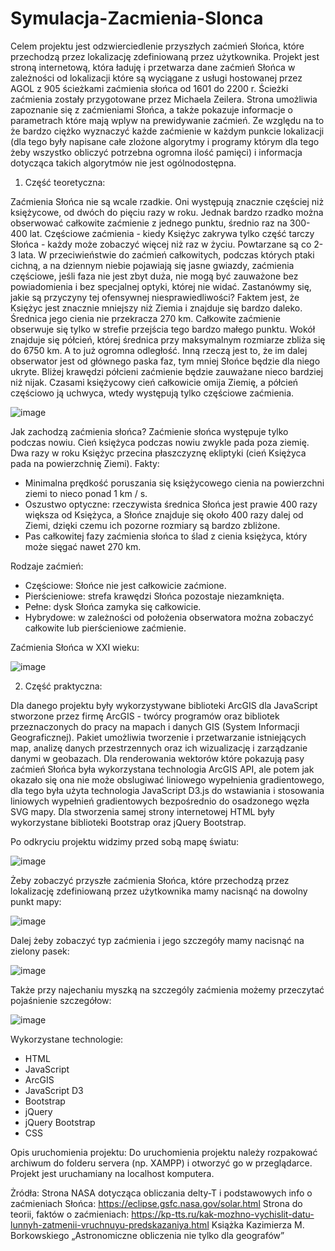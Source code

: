 # Symulacja-Zacmienia-Slonca

Celem projektu jest odzwierciedlenie przyszłych zaćmień Słońca, które przechodzą przez lokalizację zdefiniowaną przez użytkownika. 
Projekt jest stroną internetową, która ładuję i przetwarza dane zaćmień Słońca w zależności od lokalizacji które są wyciągane z usługi hostowanej przez AGOL
z 905 ścieżkami zaćmienia słońca od 1601 do 2200 r. Ścieżki zaćmienia zostały przygotowane przez Michaela Zeilera. Strona umożliwia zapoznanie się z zaćmieniami Słońca,
a także pokazuje informacje o parametrach które mają wplyw na prewidywanie zaćmień. Ze względu na to że bardzo ciężko wyznaczyć każde zaćmienie w każdym punkcie lokalizacji 
(dla tego były napisane całe zlożone algorytmy i programy którym dla tego żeby wszystko obliczyć potrzebna ogromna ilość pamięci)
i informacja dotycząca takich algorytmów nie jest ogólnodostępna.  

1. Część teoretyczna:

  Zaćmienia Słońca nie są wcale rzadkie. Oni występują znacznie częściej niż księżycowe, od dwóch do pięciu razy w roku. Jednak bardzo rzadko można obserwować całkowite zaćmienie z jednego punktu, średnio raz na 300-400 lat. 
Częściowe zaćmienia - kiedy Księżyc zakrywa tylko część tarczy Słońca - każdy może zobaczyć więcej niż raz w życiu. Powtarzane są co 2-3 lata. W przeciwieństwie do zaćmień całkowitych, podczas których ptaki cichną, a na dziennym niebie pojawiają się jasne gwiazdy, zaćmienia częściowe, jeśli faza nie jest zbyt duża, nie mogą być zauważone bez powiadomienia i bez specjalnej optyki, której nie widać. Zastanówmy się, jakie są przyczyny tej ofensywnej niesprawiedliwości?
Faktem jest, że Księżyc jest znacznie mniejszy niż Ziemia i znajduje się bardzo daleko. Średnica jego cienia nie przekracza 270 km. Całkowite zaćmienie obserwuje się tylko w strefie przejścia tego bardzo małego punktu. Wokół znajduje się półcień, której średnica przy maksymalnym rozmiarze zbliża się do 6750 km. A to już ogromna odległość. Inną rzeczą jest to, że im dalej obserwator jest od głównego paska faz, tym mniej Słońce będzie dla niego ukryte. Bliżej krawędzi półcieni zaćmienie będzie zauważane nieco bardziej niż nijak. Czasami księżycowy cień całkowicie omija Ziemię, a półcień częściowo ją uchwyca, wtedy występują tylko częściowe zaćmienia.

![image](https://user-images.githubusercontent.com/61449911/118393614-b5dd1e80-b648-11eb-854e-e6a8ef5e50c4.png)

Jak zachodzą zaćmienia słońca?
Zaćmienie słońca występuje tylko podczas nowiu. Cień księżyca podczas nowiu zwykle pada poza ziemię. Dwa razy w roku Księżyc przecina płaszczyznę ekliptyki (cień Księżyca pada na powierzchnię Ziemi).
Fakty:
- Minimalna prędkość poruszania się księżycowego cienia na powierzchni ziemi to nieco ponad 1 km / s.
- Oszustwo optyczne: rzeczywista średnica Słońca jest prawie 400 razy większa od Księżyca, a Słońce znajduje się około 400 razy dalej od Ziemi, dzięki czemu ich pozorne rozmiary są bardzo zbliżone.
- Pas całkowitej fazy zaćmienia słońca to ślad z cienia księżyca, który może sięgać nawet 270 km.

Rodzaje zaćmień:
- Częściowe: Słońce nie jest całkowicie zaćmione.
- Pierścieniowe: strefa krawędzi Słońca pozostaje niezamknięta.
- Pełne: dysk Słońca zamyka się całkowicie.
- Hybrydowe: w zależności od położenia obserwatora można zobaczyć całkowite lub pierścieniowe zaćmienie.

Zaćmienia Słońca w XXI wieku:

![image](https://user-images.githubusercontent.com/61449911/118393685-018fc800-b649-11eb-98f8-041fa358952a.png)

2. Część praktyczna:

Dla danego projektu były wykorzystywane biblioteki ArcGIS dla JavaScript stworzone przez firmę  ArcGIS - twórcy programów oraz bibliotek przeznaczonych do pracy na mapach i danych GIS (System Informacji Geograficznej). Pakiet umożliwia tworzenie i przetwarzanie istniejących map, analizę danych przestrzennych oraz ich wizualizację i zarządzanie danymi w geobazach. Dla renderowania wektorów które pokazują pasy zaćmień Słońca była wykorzystana technologia ArcGIS API, ale potem jak okazało się ona nie może obslugiwać liniowego wypełnienia gradientowego, dla tego była użyta technologia JavaScript D3.js do wstawiania i stosowania liniowych wypełnień  gradientowych bezpośrednio do osadzonego węzła SVG mapy.  Dla stworzenia samej strony internetowej HTML były wykorzystane biblioteki Bootstrap oraz jQuery Bootstrap.

Po odkryciu projektu widzimy przed sobą mapę światu: 

![image](https://user-images.githubusercontent.com/61449911/118393714-26843b00-b649-11eb-9cdc-9ddc4a9f50d6.png)

Żeby zobaczyć przyszłe zaćmienia Słońca, które przechodzą przez lokalizację zdefiniowaną przez użytkownika mamy nacisnąć na dowolny punkt mapy: 

![image](https://user-images.githubusercontent.com/61449911/118393735-40be1900-b649-11eb-82c8-fe107a6e1a29.png)

Dalej żeby zobaczyć typ zaćmienia i jego szczegóły mamy nacisnąć na zielony pasek: 

![image](https://user-images.githubusercontent.com/61449911/118393746-516e8f00-b649-11eb-9e75-e45268264451.png)

Także przy najechaniu myszką na szczególy zaćmienia możemy przeczytać pojaśnienie szczegółow: 

![image](https://user-images.githubusercontent.com/61449911/118393790-837ff100-b649-11eb-80e6-f2362bfd5c34.png)


Wykorzystane technologie:
- HTML
- JavaScript
- ArcGIS
- JavaScript D3
- Bootstrap
- jQuery
- jQuery Bootstrap
- CSS

Opis uruchomienia projektu:
Do uruchomienia projektu należy rozpakować archiwum do folderu servera (np. XAMPP) i otworzyć go w przeglądarce.
Projekt jest uruchamiany na localhost komputera. 

Żródła:
Strona NASA dotycząca obliczania delty-T i podstawowych info o zaćmieniach Słońca: https://eclipse.gsfc.nasa.gov/solar.html
Strona do teorii, faktów o zaćmieniach: https://kp-tts.ru/kak-mozhno-vychislit-datu-lunnyh-zatmenii-vruchnuyu-predskazaniya.html 
Książka Kazimierza M. Borkowskiego „Astronomiczne obliczenia nie tylko dla geografów”




